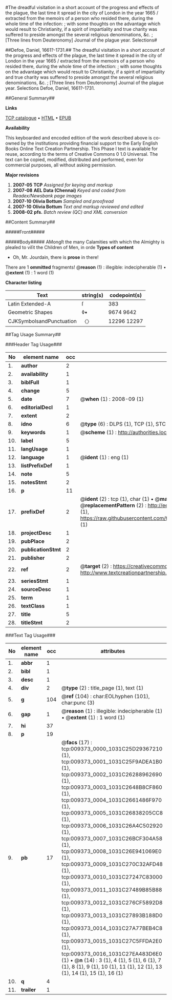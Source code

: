 #The dreadful visitation in a short account of the progress and effects of the plague, the last time it spread in the city of London in the year 1665 / extracted from the memoirs of a person who resided there, during the whole time of the infection: ; with some thoughts on the advantage which would result to Christianity, if a spirit of impartiality and true charity was suffered to preside amongst the several religious denominations, &c. ; [Three lines from Deuteronomy] Journal of the plague year. Selections#

##Defoe, Daniel, 1661?-1731.##
The dreadful visitation in a short account of the progress and effects of the plague, the last time it spread in the city of London in the year 1665 / extracted from the memoirs of a person who resided there, during the whole time of the infection: ; with some thoughts on the advantage which would result to Christianity, if a spirit of impartiality and true charity was suffered to preside amongst the several religious denominations, &c. ; [Three lines from Deuteronomy]
Journal of the plague year. Selections
Defoe, Daniel, 1661?-1731.

##General Summary##

**Links**

[TCP catalogue](http://www.ota.ox.ac.uk/tcp/)  • 
[HTML](http://tei.it.ox.ac.uk/tcp/Texts-HTML/free/N07/N07341.html)  • 
[EPUB](http://tei.it.ox.ac.uk/tcp/Texts-EPUB/free/N07/N07341.epub)

**Availability**

This keyboarded and encoded edition of the
	       work described above is co-owned by the institutions
	       providing financial support to the Early English Books
	       Online Text Creation Partnership. This Phase I text is
	       available for reuse, according to the terms of Creative
	       Commons 0 1.0 Universal. The text can be copied,
	       modified, distributed and performed, even for
	       commercial purposes, all without asking permission.

**Major revisions**

1. __2007-05__ __TCP__ *Assigned for keying and markup*
1. __2007-08__ __AEL Data (Chennai)__ *Keyed and coded from Readex/Newsbank page images*
1. __2007-10__ __Olivia Bottum__ *Sampled and proofread*
1. __2007-10__ __Olivia Bottum__ *Text and markup reviewed and edited*
1. __2008-02__ __pfs.__ *Batch review (QC) and XML conversion*

##Content Summary##

#####Front#####

#####Body#####
AMongſt the many Calamities with which the Almighty is pleaſed to viſit the Children of Men, in orde
**Types of content**

  * Oh, Mr. Jourdain, there is **prose** in there!

There are 1 **ommitted** fragments! 
 @__reason__ (1) : illegible: indecipherable (1)  •  @__extent__ (1) : 1 word (1)

**Character listing**


|Text|string(s)|codepoint(s)|
|---|---|---|
|Latin Extended-A|ſ|383|
|Geometric Shapes|◊▪|9674 9642|
|CJKSymbolsandPunctuation|〈〉|12296 12297|

##Tag Usage Summary##

###Header Tag Usage###

|No|element name|occ|attributes|
|---|---|---|---|
|1.|__author__|2||
|2.|__availability__|1||
|3.|__biblFull__|1||
|4.|__change__|5||
|5.|__date__|7| @__when__ (1) : 2008-09 (1)|
|6.|__editorialDecl__|1||
|7.|__extent__|2||
|8.|__idno__|6| @__type__ (6) : DLPS (1), TCP (1), STC (1), NOTIS (1), IMAGE-SET (1), EVANS-CITATION (1)|
|9.|__keywords__|1| @__scheme__ (1) : http://authorities.loc.gov/ (1)|
|10.|__label__|5||
|11.|__langUsage__|1||
|12.|__language__|1| @__ident__ (1) : eng (1)|
|13.|__listPrefixDef__|1||
|14.|__note__|5||
|15.|__notesStmt__|2||
|16.|__p__|11||
|17.|__prefixDef__|2| @__ident__ (2) : tcp (1), char (1)  •  @__matchPattern__ (2) : ([0-9\-]+):([0-9IVX]+) (1), (.+) (1)  •  @__replacementPattern__ (2) : http://eebo.chadwyck.com/downloadtiff?vid=$1&page=$2 (1), https://raw.githubusercontent.com/textcreationpartnership/Texts/master/tcpchars.xml#$1 (1)|
|18.|__projectDesc__|1||
|19.|__pubPlace__|2||
|20.|__publicationStmt__|2||
|21.|__publisher__|2||
|22.|__ref__|2| @__target__ (2) : https://creativecommons.org/publicdomain/zero/1.0/ (1), http://www.textcreationpartnership.org/docs/. (1)|
|23.|__seriesStmt__|1||
|24.|__sourceDesc__|1||
|25.|__term__|1||
|26.|__textClass__|1||
|27.|__title__|5||
|28.|__titleStmt__|2||


###Text Tag Usage###

|No|element name|occ|attributes|
|---|---|---|---|
|1.|__abbr__|1||
|2.|__bibl__|1||
|3.|__desc__|1||
|4.|__div__|2| @__type__ (2) : title_page (1), text (1)|
|5.|__g__|104| @__ref__ (104) : char:EOLhyphen (101), char:punc (3)|
|6.|__gap__|1| @__reason__ (1) : illegible: indecipherable (1)  •  @__extent__ (1) : 1 word (1)|
|7.|__hi__|37||
|8.|__p__|19||
|9.|__pb__|17| @__facs__ (17) : tcp:009373_0000_1031C25D29367210 (1), tcp:009373_0001_1031C25F9ADEA1B0 (1), tcp:009373_0002_1031C26288962690 (1), tcp:009373_0003_1031C2648B8CF860 (1), tcp:009373_0004_1031C2661486F970 (1), tcp:009373_0005_1031C26838205CC8 (1), tcp:009373_0006_1031C26A4C502920 (1), tcp:009373_0007_1031C26BCF304A58 (1), tcp:009373_0008_1031C26E941069E0 (1), tcp:009373_0009_1031C270C32AFD48 (1), tcp:009373_0010_1031C27247C83000 (1), tcp:009373_0011_1031C27489B85B88 (1), tcp:009373_0012_1031C276CF5892D8 (1), tcp:009373_0013_1031C27893B188D0 (1), tcp:009373_0014_1031C27A77BEB4C8 (1), tcp:009373_0015_1031C27C5FFDA2E0 (1), tcp:009373_0016_1031C27EA483D6E0 (1)  •  @__n__ (14) : 3 (1), 4 (1), 5 (1), 6 (1), 7 (1), 8 (1), 9 (1), 10 (1), 11 (1), 12 (1), 13 (1), 14 (1), 15 (1), 16 (1)|
|10.|__q__|4||
|11.|__trailer__|1||
